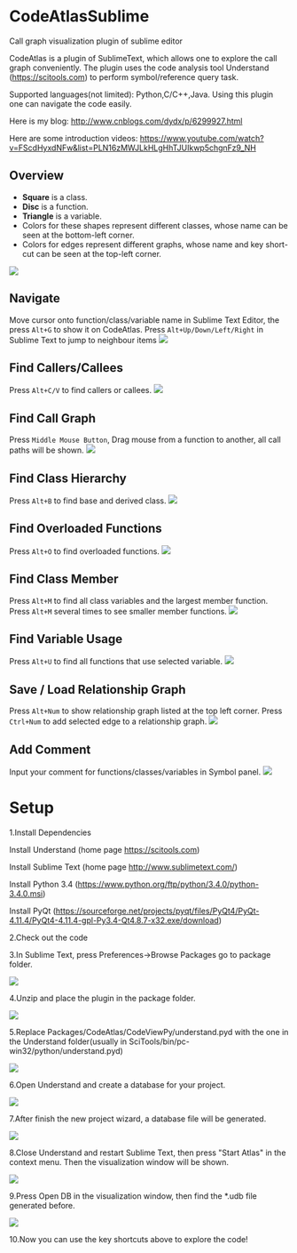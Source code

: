 # CodeAtlasSublime
Call graph visualization plugin of sublime editor

CodeAtlas is a plugin of SublimeText, which allows one to explore the call graph conveniently. The plugin uses the code analysis tool Understand (https://scitools.com) to perform symbol/reference query task.

Supported languages(not limited): Python,C/C++,Java. 
Using this plugin one can navigate the code easily.

Here is my blog:
http://www.cnblogs.com/dydx/p/6299927.html

Here are some introduction videos:
https://www.youtube.com/watch?v=FScdHyxdNFw&list=PLN16zMWJLkHLgHhTJUIkwp5chgnFz9_NH

Overview
--------
* **Square** is a class.
* **Disc** is a function.
* **Triangle** is a variable.
* Colors for these shapes represent different classes, whose name can be seen at the bottom-left corner.
* Colors for edges represent different graphs, whose name and key short-cut can be seen at the top-left corner.

![](https://github.com/league1991/CodeAtlasSublime/raw/master/ImageCache/overview.png)  

Navigate
--------
Move cursor onto function/class/variable name in Sublime Text Editor, the press `Alt+G` to show it on CodeAtlas.
Press `Alt+Up/Down/Left/Right` in Sublime Text to jump to neighbour items
![](https://github.com/league1991/CodeAtlasSublime/raw/master/ImageCache/navigate.gif)  

Find Callers/Callees
--------------------

Press `Alt+C/V` to find callers or callees.
![](https://github.com/league1991/CodeAtlasSublime/raw/master/ImageCache/call.gif)  
 
Find Call Graph
--------------------

Press `Middle Mouse Button`, Drag mouse from a function to another, all call paths will be shown. 
![](https://github.com/league1991/CodeAtlasSublime/raw/master/ImageCache/callGraph.gif)  

Find Class Hierarchy
--------------------

Press `Alt+B` to find base and derived class.
![](https://github.com/league1991/CodeAtlasSublime/raw/master/ImageCache/class.gif)  
 
Find Overloaded Functions
-------------------------

Press `Alt+O` to find overloaded functions.
![](https://github.com/league1991/CodeAtlasSublime/raw/master/ImageCache/overload.gif)  
 
Find Class Member
-----------------

Press `Alt+M` to find all class variables and the largest member function. 
Press `Alt+M` several times to see smaller member functions.
![](https://github.com/league1991/CodeAtlasSublime/raw/master/ImageCache/member.gif)  
 
Find Variable Usage
-------------------

Press `Alt+U` to find all functions that use selected variable.
![](https://github.com/league1991/CodeAtlasSublime/raw/master/ImageCache/usage.gif)  
 
Save / Load Relationship Graph
------------------------------

Press `Alt+Num` to show relationship graph listed at the top left corner.
Press `Ctrl+Num` to add selected edge to a relationship graph.
![](https://github.com/league1991/CodeAtlasSublime/raw/master/ImageCache/graph.gif)  

Add Comment
------------------------------

Input your comment for functions/classes/variables in Symbol panel.
![](https://github.com/league1991/CodeAtlasSublime/raw/master/ImageCache/comment.gif) 

# Setup

1.Install Dependencies

  Install Understand (home page https://scitools.com)

  Install Sublime Text (home page http://www.sublimetext.com/)
  
  Install Python 3.4 (https://www.python.org/ftp/python/3.4.0/python-3.4.0.msi)
  
  Install PyQt (https://sourceforge.net/projects/pyqt/files/PyQt4/PyQt-4.11.4/PyQt4-4.11.4-gpl-Py3.4-Qt4.8.7-x32.exe/download)

2.Check out the code

3.In Sublime Text, press Preferences->Browse Packages go to package folder. 

![](https://github.com/league1991/CodeAtlasSublime/raw/master/ImageCache/setup/1.png)  

4.Unzip and place the plugin in the package folder. 

![](https://github.com/league1991/CodeAtlasSublime/raw/master/ImageCache/setup/2.png)  

5.Replace Packages/CodeAtlas/CodeViewPy/understand.pyd with the one in the Understand folder(usually in SciTools/bin/pc-win32/python/understand.pyd) 

![](https://github.com/league1991/CodeAtlasSublime/raw/master/ImageCache/setup/3.png)  

6.Open Understand and create a database for your project. 

![](https://github.com/league1991/CodeAtlasSublime/raw/master/ImageCache/setup/4.png)  

7.After finish the new project wizard, a database file will be generated. 

![](https://github.com/league1991/CodeAtlasSublime/raw/master/ImageCache/setup/5.png)  

8.Close Understand and restart Sublime Text, then press "Start Atlas" in the context menu. Then the visualization window will be shown. 

![](https://github.com/league1991/CodeAtlasSublime/raw/master/ImageCache/setup/6.png)  

9.Press Open DB in the visualization window, then find the *.udb file generated before. 

![](https://github.com/league1991/CodeAtlasSublime/raw/master/ImageCache/setup/7.png)  

10.Now you can use the key shortcuts above to explore the code!

